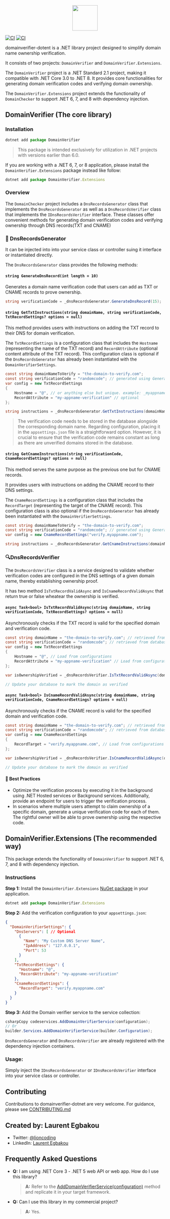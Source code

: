 <div style="text-align:center"><img src="assets/logo.png" width=80 /></div>

[![CI](https://github.com/egbakou/domainverifier-dotnet/actions/workflows/ci-core.yml/badge.svg)](https://github.com/egbakou/domainverifier-dotnet/actions/workflows/ci-core.yml) [![CI](https://github.com/egbakou/domainverifier-dotnet/actions/workflows/ci-extensions.yml/badge.svg)](https://github.com/egbakou/domainverifier-dotnet/actions/workflows/ci-extensions.yml)

domainverifier-dotent  is a .NET library project designed to simplify domain name ownership verification. 

It consists of two projects: `DomainVerifier` and `DomainVerifier.Extensions`. 

The `DomainVerifier` project is a .NET Standard 2.1 project, making it compatible with .NET Core 3.0 to .NET 8. It provides core functionalities for generating domain verification codes and verifying domain ownership.

The `DomainVerifier.Extensions` project extends the functionality of `DomainChecker` to support .NET 6, 7, and 8 with dependency injection.

## DomainVerifier (The core library)

### Installation

```typescript
dotnet add package DomainVerifier
```

> This package is intended exclusively for utilization in .NET projects with versions earlier than 6.0. 

If you are working with a .NET 6, 7, or 8 application, please install the `DomainVerifier.Extensions` package instead like follow:

```typescript
dotnet add package DomainVerifier.Extensions
```

### Overview

The `DomainChecker` project includes a `DnsRecordsGenerator` class that implements the `DnsRecordsGenerator`  as well as a `DnsRecordsVerifier` class that implements the `IDnsRecordsVerifier` interface. These classes offer convenient methods for generating domain verification codes and verifying ownership through DNS records(TXT and CNAME)

### 🔑 DnsRecordsGenerator 

It can be injected into into your service class or controller suing it interface or instantiated directly.

The `DnsRecordsGenerator` class provides the following methods:

#### `string GenerateDnsRecord(int length = 10)`

Generates a domain name verification code that users can add as TXT or CNAME records to prove ownership.

```csharp
string verificationCode = _dnsRecordsGenerator.GenerateDnsRecord(15);
```

#### `string GetTxtInstructions(string domainName, string verificationCode, TxtRecordSettings? options = null)`

This method provides users with instructions on adding the TXT record to their DNS for domain verification.

The `TxtRecordSettings` is a configuration class that includes the `Hostname` (representing the name of the TXT record) and `RecordAttribute` (optional content attribute of the TXT record). This configuration class is optional if the `DnsRecordsGenerator` has already been instantiated with the `DomainVerifierSettings`.

```csharp
const string domainNameToVerify = "the-domain-to-verify.com";
const string verificationCode = "randomcode"; // generated using GenerateDnsRecord()
var config = new TxtRecordSettings
{
	Hostname = "@", // or anything else but unique. example: _myappname-challenge-code 
	RecordAttribute = "my-appname-verification" // optional
};

string instructions = _dnsRecordsGenerator.GetTxtInstructions(domainNameToVerify, verificationCode, config)
```

> The verification code needs to be stored in the database alongside the corresponding domain name. Regarding configuration, placing it in the `appsettings.json` file is a straightforward option. However, it is crucial to ensure that the verification code remains constant as long as there are unverified domains stored in the database.

#### `string GetCnameInstructions(string verificationCode, CnameRecordSettings? options = null)`

This method serves the same purpose as the previous one but for CNAME records.

It provides users with instructions on adding the CNAME record to their DNS settings.

The `CnameRecordSettings` is a configuration class that includes the `RecordTarget` (representing the target of the CNAME record). This configuration class is also optional if the `DnsRecordsGenerator` has already been instantiated with the `DomainVerifierSettings`.

```csharp
const string domainNameToVerify = "the-domain-to-verify.com";
const string verificationCode = "randomcode"; // generated using GenerateDnsRecord()
var config = new CnameRecordSettings("verify.myappname.com");

string instructions = _dnsRecordsGenerator.GetCnameInstructions(domainNameToVerify, verificationCode, config)
```



### 🔍DnsRecordsVerifier

The `DnsRecordsVerifier` class is  a service designed to validate whether verification codes are configured in the DNS settings of a given domain name, thereby establishing ownership proof.

It has two method `IsTxtRecordValidAsync` and `IsCnameRecordValidAsync` that return true or false wheatear the ownership is verified.

#### `async Task<bool> IsTxtRecordValidAsync(string domainName, string verificationCode, TxtRecordSettings? options = null)`

Asynchronously checks if the TXT record is valid for the specified domain and verification code.

```csharp
const string domainName = "the-domain-to-verify.com"; // retrieved from database
const string verificationCode = "randomcode"; // retrieved from database
var config = new TxtRecordSettings
{
	Hostname = "@", // Load from configurations
	RecordAttribute = "my-appname-verification" // Load from configurations
};

var isOwnershipVerified = _dnsRecordsVerifier.IsTxtRecordValidAsync(domainName, verificationCode, config);

// Update your database to mark the domain as verified
```

#### `async Task<bool> IsCnameRecordValidAsync(string domainName, string verificationCode, CnameRecordSettings? options = null)`

Asynchronously checks if the CNAME record is valid for the specified domain and verification code.

```csharp
const string domainName = "the-domain-to-verify.com"; // retrieved from database
const string verificationCode = "randomcode"; // retrieved from database
var config = new CnameRecordSettings
{
	RecordTarget = "verify.myappname.com", // Load from configurations
};

var isOwnershipVerified = _dnsRecordsVerifier.IsCnameRecordValidAsync(domainName, verificationCode, config);

// Update your database to mark the domain as verified
```

#### 🌟 Best Practices

- Optimize the verification process by executing it in the background using .NET Hosted services or Background services. Additionally, provide an endpoint for users to trigger the verification process.
- In scenarios where multiple users attempt to claim ownership of a specific domain, generate a unique verification code for each of them. The rightful owner will be able to prove ownership using the respective code.



## DomainVerifier.Extensions (The recommended way)

This package extends the functionality of `DomainVerifier` to support .NET 6, 7, and 8 with dependency injection.

### Instructions

**Step 1:** Install the `DomainVerifier.Extensions` [NuGet package](https://www.nuget.org/packages/DomainVerifier.Extensions) in your application.

```typescript
dotnet add package DomainVerifier.Extensions
```

**Step 2:** Add the verification configuration to your `appsettings.json`:

```json
{
  "DomainVerifierSettings": {
    "DnsServers": [ // Optional
      {
        "Name": "My Custom DNS Server Name",
        "IpAddress": "127.0.0.1",
        "Port": 53
      }
    ],
    "TxtRecordSettings": {
      "Hostname": "@",
      "RecordAttribute": "my-appname-verification"
    },
    "CnameRecordSettings": {
      "RecordTarget": "verify.myappname.com"
    }
  }
}
```

**Step 3:** Add the Domain verifier service to the service collection:

```csharp
csharpCopy codeservices.AddDomainVerifierService(configuration);
// Or
builder.Services.AddDomainVerifierService(builder.Configuration);
```

`DnsRecordsGenerator` and `DnsRecordsVerifier` are already registered with the dependency injection containers.

### Usage:

Simply inject the `IDnsRecordsGenerator` or `IDnsRecordsVerifier` interface into your service class or controller.



## Contributing

Contributions to domainverifier-dotnet are very welcome. For guidance, please see [CONTRIBUTING.md](https://github.com/egbakou/domainverifier-dotnet/blob/main/CONTRIBUTING.md)



## Created by: Laurent Egbakou

- Twitter: [@lioncoding](https://twitter.com/lioncoding)
- LinkedIn: [Laurent Egbakou](https://www.linkedin.com/in/laurentegbakou/)



## Frequently Asked Questions

- **Q:** I am using .NET Core 3 - .NET 5 web API or web app. How do I use this library?

  > **A:** Refer to the [AddDomainVerifierService(configuration)](https://github.com/egbakou/domainverifier-dotnet/blob/main/src/DomainVerifier.Extensions/DependencyInjection.cs#L25C56-L25C56) method and replicate it in your target framework.

- **Q:** Can I use this library in my commercial project?

  > **A:** Yes.